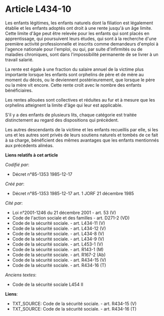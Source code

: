 # Article L434-10

Les enfants légitimes, les enfants naturels dont la filiation est légalement établie et les enfants adoptés ont droit à une
rente jusqu'à un âge limite. Cette limite d'âge peut être relevée pour les enfants qui sont placés en apprentissage, qui
poursuivent leurs études, qui sont à la recherche d'une première activité professionnelle et inscrits comme demandeurs
d'emploi à l'agence nationale pour l'emploi, ou qui, par suite d'infirmités ou de maladies chroniques, sont dans
l'impossibilité permanente de se livrer à un travail salarié. 

La rente est égale à une fraction du salaire annuel de la victime plus importante lorsque les enfants sont orphelins de père
et de mère au moment du décès, ou le deviennent postérieurement, que lorsque le père ou la mère vit encore. Cette rente croît
avec le nombre des enfants bénéficiaires. 

Les rentes allouées sont collectives et réduites au fur et à mesure que les orphelins atteignent la limite d'âge qui leur est
applicable. 

S'il y a des enfants de plusieurs lits, chaque catégorie est traitée distinctement au regard des dispositions qui précèdent. 

Les autres descendants de la victime et les enfants recueillis par elle, si les uns et les autres sont privés de leurs
soutiens naturels et tombés de ce fait à sa charge, bénéficient des mêmes avantages que les enfants mentionnés aux précédents
alinéas.

**Liens relatifs à cet article**

_Codifié par_:

  - Décret n°85-1353 1985-12-17

_Créé par_:

  - Décret n°85-1353 1985-12-17 art. 1 JORF 21 décembre 1985

_Cité par_:

  - Loi n°2001-1246 du 21 décembre 2001 - art. 53 (V)
  - Code de l'action sociale et des familles - art. D271-2 (VD)
  - Code de la sécurité sociale. - art. L434-11 (V)
  - Code de la sécurité sociale. - art. L434-12 (V)
  - Code de la sécurité sociale. - art. L434-8 (V)
  - Code de la sécurité sociale. - art. L434-9 (V)
  - Code de la sécurité sociale. - art. L453-1 (V)
  - Code de la sécurité sociale. - art. R143-1 (M)
  - Code de la sécurité sociale. - art. R167-2 (Ab)
  - Code de la sécurité sociale. - art. R434-15 (V)
  - Code de la sécurité sociale. - art. R434-16 (T)

_Anciens textes_:

  - Code de la sécurité sociale L454 II

**Liens**:

  - TXT_SOURCE: Code de la sécurité sociale. - art. R434-15 (V)
  - TXT_SOURCE: Code de la sécurité sociale. - art. R434-16 (T)
